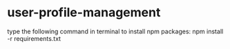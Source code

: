 # user-profile-management

type the following command in terminal to install npm packages:
npm install -r requirements.txt
